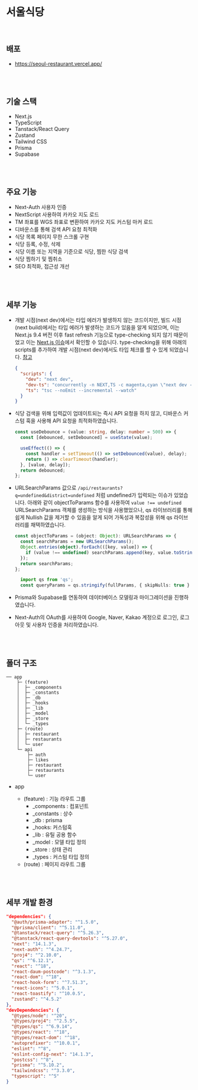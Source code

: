 # 서울식당

<br>

## 배포

- <a href="https://seoul-restaurant.vercel.app/" target="_blank">https://seoul-restaurant.vercel.app/</a>

<br /><br />

## 기술 스택

- Next.js
- TypeScript
- Tanstack/React Query
- Zustand
- Tailwind CSS
- Prisma
- Supabase

<br /><br />

## 주요 기능

- Next-Auth 사용자 인증
- NextScript 사용하여 카카오 지도 로드
- TM 좌표를 WGS 좌표로 변환하여 카카오 지도 커스텀 마커 로드
- 디바운스를 통해 검색 API 요청 최적화
- 식당 목록 페이지 무한 스크롤 구현
- 식당 등록, 수정, 삭제
- 식당 이름 또는 지역을 기준으로 식당, 찜한 식당 검색
- 식당 찜하기 및 찜취소
- SEO 최적화, 접근성 개선

<br /><br />

## 세부 기능

- 개발 시점(next dev)에서는 타입 에러가 발생하지 않는 코드이지만, 빌드 시점(next build)에서는 타입 에러가 발생하는 코드가 있음을 알게 되었으며, 이는 Next.js 9.4 버전 이후 fast refresh 기능으로 type-checking 되지 않기 때문이었고 이는 [Next.js 이슈](https://github.com/vercel/next.js/issues/14997)에서 확인할 수 있습니다. type-checking을 위해 아래의 scripts를 추가하여 개발 시점(next dev)에서도 타입 체크를 할 수 있게 되었습니다. [참고](https://github.com/vercel/next.js/issues/14997#issuecomment-950403623)

  ```json
  {
    "scripts": {
      "dev": "next dev",
      "dev-ts": "concurrently -n NEXT,TS -c magenta,cyan \"next dev -p 1234\" \"yarn ts --watch\"",
      "ts": "tsc --noEmit --incremental --watch"
    }
  }
  ```

- 식당 검색을 위해 입력값이 업데이트되는 즉시 API 요청을 하지 않고, 디바운스 커스텀 훅을 사용해 API 요청을 최적화하였습니다.

  ```ts
  const useDebounce = (value: string, delay: number = 500) => {
    const [debounced, setDebounced] = useState(value);

    useEffect(() => {
      const handler = setTimeout(() => setDebounced(value), delay);
      return () => clearTimeout(handler);
    }, [value, delay]);
    return debounced;
  };
  ```

- URLSearchParams 값으로 `/api/restaurants?q=undefined&district=undefined` 처럼 undefined가 입력되는 이슈가 있었습니다. 아래와 같이 objectToParams 함수를 사용하여 `value !== undefined` URLSearchParams 객체를 생성하는 방식을 사용했었으나, qs 라이브러리를 통해 쉽게 Nullish 값을 제거할 수 있음을 알게 되어 가독성과 복잡성을 위해 qs 라이브러리를 채택하였습니다.

  ```ts
  const objectToParams = (object: Object): URLSearchParams => {
    const searchParams = new URLSearchParams();
    Object.entries(object).forEach(([key, value]) => {
      if (value !== undefined) searchParams.append(key, value.toString());
    });
    return searchParams;
  };
  ```

  ```ts
    import qs from 'qs';
    const queryParams = qs.stringify(fullParams, { skipNulls: true }
  ```

- Prisma와 Supabase를 연동하여 데이터베이스 모델링과 마이그레이션을 진행하였습니다.
- Next-Auth의 OAuth를 사용하여 Google, Naver, Kakao 계정으로 로그인, 로그아웃 및 사용자 인증을 처리하였습니다.

<br /><br />

## 폴더 구조

```
── app
    ├─ (feature)
    │  ├─ _components
    │  ├─ _constants
    │  ├─ _db
    │  ├─ _hooks
    │  ├─ _lib
    │  ├─ _model
    │  ├─ _store
    │  └─ _types
    ├─ (route)
    │  ├─ restaurant
    │  ├─ restaurants
    │  └─ user
    └─ api
        ├─ auth
        ├─ likes
        ├─ restaurant
        ├─ restaurants
        └─ user
```

- app

  - (feature) : 기능 라우트 그룹
    - \_components : 컴포넌트
    - \_constants : 상수
    - \_db : prisma
    - \_hooks: 커스텀훅
    - \_lib : 유틸 공용 함수
    - \_model : 모델 타입 정의
    - \_store : 상태 관리
    - \_types : 커스텀 타입 정의
  - (route) : 페이지 라우트 그룹

<br /><br />

## 세부 개발 환경

```json
"dependencies": {
  "@auth/prisma-adapter": "^1.5.0",
  "@prisma/client": "^5.11.0",
  "@tanstack/react-query": "^5.26.3",
  "@tanstack/react-query-devtools": "^5.27.0",
  "next": "14.1.3",
  "next-auth": "^4.24.7",
  "proj4": "^2.10.0",
  "qs": "^6.12.1",
  "react": "^18",
  "react-daum-postcode": "^3.1.3",
  "react-dom": "^18",
  "react-hook-form": "^7.51.3",
  "react-icons": "^5.0.1",
  "react-toastify": "^10.0.5",
  "zustand": "^4.5.2"
},
"devDependencies": {
  "@types/node": "^20",
  "@types/proj4": "^2.5.5",
  "@types/qs": "^6.9.14",
  "@types/react": "^18",
  "@types/react-dom": "^18",
  "autoprefixer": "^10.0.1",
  "eslint": "^8",
  "eslint-config-next": "14.1.3",
  "postcss": "^8",
  "prisma": "^5.10.2",
  "tailwindcss": "^3.3.0",
  "typescript": "^5"
}
```
